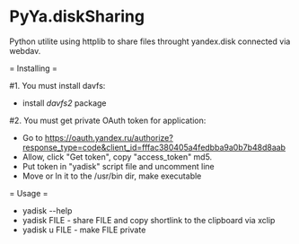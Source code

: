 PyYa.diskSharing
================
Python utilite using httplib to share files throught yandex.disk connected via webdav.

= Installing =

#1. You must install davfs:

* install _davfs2_ package

#2. You must get private OAuth token for application:

* Go to https://oauth.yandex.ru/authorize?response_type=code&client_id=fffac380405a4fedbba9a0b7b48d8aab
* Allow, click "Get token", copy "access_token" md5.
* Put token in "yadisk" script file and uncomment line
* Move or ln it to the /usr/bin dir, make executable

= Usage =

* yadisk --help
* yadisk FILE - share FILE and copy shortlink to the clipboard via xclip
* yadisk u FILE - make FILE private
